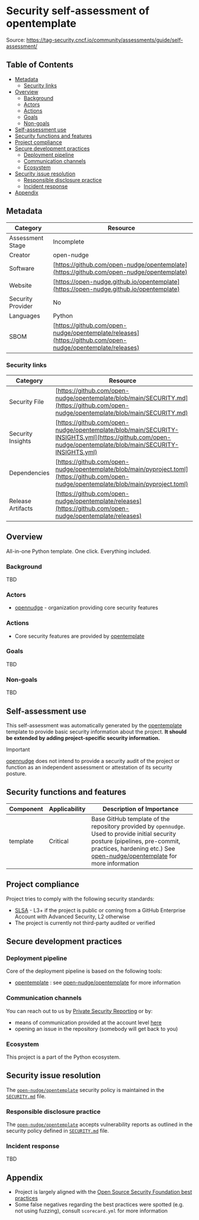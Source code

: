 <!--
SPDX-FileCopyrightText: © 2025 open-nudge <https://github.com/open-nudge>
SPDX-FileContributor: szymonmaszke <github@maszke.co>

SPDX-License-Identifier: Apache-2.0
-->

# Security self-assessment of opentemplate

Source: https://tag-security.cncf.io/community/assessments/guide/self-assessment/

## Table of Contents

- [Metadata](#metadata)
    - [Security links](#security-links)
- [Overview](#overview)
    - [Background](#background)
    - [Actors](#actors)
    - [Actions](#actions)
    - [Goals](#goals)
    - [Non-goals](#non-goals)
- [Self-assessment use](#self-assessment-use)
- [Security functions and features](#security-functions-and-features)
- [Project compliance](#project-compliance)
- [Secure development practices](#secure-development-practices)
    - [Deployment pipeline](#deployment-pipeline)
    - [Communication channels](#communication-channels)
    - [Ecosystem](#ecosystem)
- [Security issue resolution](#security-issue-resolution)
    - [Responsible disclosure practice](#responsible-disclosure-practice)
    - [Incident response](#incident-response)
- [Appendix](#appendix)

## Metadata

<!-- pyml disable-num-lines 21 line-length-->

| Category          | Resource                                                                                                   |
| ----------------- | ---------------------------------------------------------------------------------------------------------- |
| Assessment Stage  | Incomplete                                                                                                 |
| Creator           | open-nudge                                                                                                 |
| Software          | [https://github.com/open-nudge/opentemplate](https://github.com/open-nudge/opentemplate)                   |
| Website           | [https://open-nudge.github.io/opentemplate](https://open-nudge.github.io/opentemplate)                     |
| Security Provider | No                                                                                                         |
| Languages         | Python                                                                                                     |
| SBOM              | [https://github.com/open-nudge/opentemplate/releases](https://github.com/open-nudge/opentemplate/releases) |

### Security links

| Category          | Resource                                                                                                                                                 |
| ----------------- | -------------------------------------------------------------------------------------------------------------------------------------------------------- |
| Security File     | [https://github.com/open-nudge/opentemplate/blob/main/SECURITY.md](https://github.com/open-nudge/opentemplate/blob/main/SECURITY.md)                     |
| Security Insights | [https://github.com/open-nudge/opentemplate/blob/main/SECURITY-INSIGHTS.yml](https://github.com/open-nudge/opentemplate/blob/main/SECURITY-INSIGHTS.yml) |
| Dependencies      | [https://github.com/open-nudge/opentemplate/blob/main/pyproject.toml](https://github.com/open-nudge/opentemplate/blob/main/pyproject.toml)               |
| Release Artifacts | [https://github.com/open-nudge/opentemplate/releases](https://github.com/open-nudge/opentemplate/releases)                                               |

## Overview

All-in-one Python template. One click. Everything included.

### Background

TBD

### Actors

- [opennudge](https://opennudge.com) - organization providing core
    security features

### Actions

- Core security features are provided by
    [opentemplate](https://github.com/open-nudge/opentemplate) [](templateskip)

### Goals

TBD

### Non-goals

TBD

## Self-assessment use

This self-assessment was automatically generated by the
[opentemplate](https://github.com/open-nudge/opentemplate) [](templateskip)
template to provide basic security information about the project.
__It should be extended by adding project-specific security information.__

> [!IMPORTANT]
> [opennudge](https://opennudge.com)
> does not intend to provide a security audit of the project
> or function as an independent assessment or attestation
> of its security posture.

## Security functions and features

<!-- pyml disable-num-lines 5 line-length-->

| Component | Applicability | Description of Importance                                                                                                                                                                                                                                  |
| --------- | ------------- | ---------------------------------------------------------------------------------------------------------------------------------------------------------------------------------------------------------------------------------------------------------- |
| template  | Critical      | Base GitHub template of the repository provided by `opennudge`. Used to provide initial security posture (pipelines, pre-commit, practices, hardening etc.) See [open-nudge/opentemplate](https://github.com/open-nudge/opentemplate) for more information |

## Project compliance

Project tries to comply with the following security standards:

- [SLSA](https://slsa.dev/) - L3+ if the project is public or coming
    from a GitHub Enterprise Account with Advanced Security, L2 otherwise
- The project is currently not third-party audited or verified

## Secure development practices

### Deployment pipeline

Core of the deployment pipeline is based on the following tools:

- [opentemplate](https://github.com/open-nudge/opentemplate) [](templateskip):
    see [](templateskip) [open-nudge/opentemplate](https://github.com/open-nudge/opentemplate)
    for more information

### Communication channels

You can reach out to us by
[Private Security Reporting](https://docs.github.com/en/code-security/security-advisories/guidance-on-reporting-and-writing-information-about-vulnerabilities/privately-reporting-a-security-vulnerability)
or by:

- means of communication provided at the account level [here](https://github.com/open-nudge)
- opening an issue in the repository (somebody will get back to you)

### Ecosystem

This project is a part of the Python ecosystem.

## Security issue resolution

The [`open-nudge/opentemplate`](https://github.com/open-nudge/opentemplate)
security policy is maintained in the
[`SECURITY.md`](https://github.com/open-nudge/opentemplate/blob/master/SECURITY.md)
file.

### Responsible disclosure practice

The [`open-nudge/opentemplate`](https://github.com/open-nudge/opentemplate)
accepts vulnerability reports as outlined in the security policy defined in
[`SECURITY.md`](https://github.com/open-nudge/opentemplate/blob/master/SECURITY.md#reporting-a-vulnerability.)
file.

### Incident response

TBD

## Appendix

- Project is largely aligned with the
    [Open Source Security Foundation best practices](https://www.bestpractices.dev/en)
- Some false negatives regarding the best practices were spotted
    (e.g. not using fuzzing), consult `scorecard.yml` for more information
